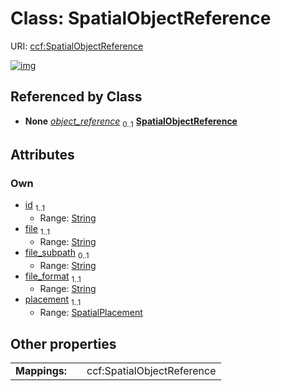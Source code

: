 
# Class: SpatialObjectReference




URI: [ccf:SpatialObjectReference](http://purl.org/ccf/SpatialObjectReference)


[![img](https://yuml.me/diagram/nofunky;dir:TB/class/[SpatialPlacement],[SpatialPlacement]<placement%201..1-++[SpatialObjectReference&#124;id:string;file:string;file_subpath:string%20%3F;file_format:string],[SpatialEntity]++-%20object_reference%200..1>[SpatialObjectReference],[SpatialEntity])](https://yuml.me/diagram/nofunky;dir:TB/class/[SpatialPlacement],[SpatialPlacement]<placement%201..1-++[SpatialObjectReference&#124;id:string;file:string;file_subpath:string%20%3F;file_format:string],[SpatialEntity]++-%20object_reference%200..1>[SpatialObjectReference],[SpatialEntity])

## Referenced by Class

 *  **None** *[object_reference](object_reference.md)*  <sub>0..1</sub>  **[SpatialObjectReference](SpatialObjectReference.md)**

## Attributes


### Own

 * [id](id.md)  <sub>1..1</sub>
     * Range: [String](types/String.md)
 * [file](file.md)  <sub>1..1</sub>
     * Range: [String](types/String.md)
 * [file_subpath](file_subpath.md)  <sub>0..1</sub>
     * Range: [String](types/String.md)
 * [file_format](file_format.md)  <sub>1..1</sub>
     * Range: [String](types/String.md)
 * [placement](placement.md)  <sub>1..1</sub>
     * Range: [SpatialPlacement](SpatialPlacement.md)

## Other properties

|  |  |  |
| --- | --- | --- |
| **Mappings:** | | ccf:SpatialObjectReference |

